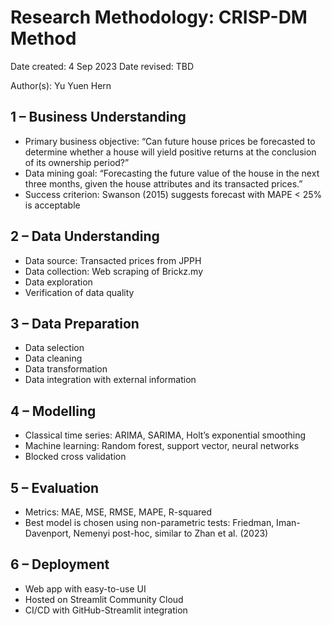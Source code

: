 # Research Methodology: CRISP-DM Method

Date created: 4 Sep 2023
Date revised: TBD

Author(s): Yu Yuen Hern

## 1 – Business Understanding
- Primary business objective: “Can future house prices be forecasted to determine whether a house will yield positive returns at the conclusion of its ownership period?” 
- Data mining goal: “Forecasting the future value of the house in the next three months, given the house attributes and its transacted prices.”
- Success criterion: Swanson (2015) suggests forecast with MAPE < 25% is acceptable

## 2 – Data Understanding
- Data source: Transacted prices from JPPH
- Data collection: Web scraping of Brickz.my
- Data exploration
- Verification of data quality

## 3 – Data Preparation
- Data selection
- Data cleaning
- Data transformation
- Data integration with external information

## 4 – Modelling
- Classical time series: ARIMA, SARIMA, Holt’s exponential smoothing
- Machine learning: Random forest, support vector, neural networks
- Blocked cross validation

## 5 – Evaluation
- Metrics: MAE, MSE, RMSE, MAPE, R-squared
- Best model is chosen using non-parametric tests: Friedman, Iman-Davenport, Nemenyi post-hoc, similar to Zhan et al. (2023)

## 6 – Deployment
- Web app with easy-to-use UI
- Hosted on Streamlit Community Cloud
- CI/CD with GitHub-Streamlit integration
